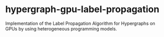 # hypergraph-gpu-label-propagation
Implementation of the Label Propagation Algorithm for Hypergraphs on GPUs by using heterogeneous programming models.
